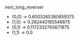 next_long_reverser
- (0,0) -> 0.6003265380859375
- (1,0) -> 0.282440185546875
- (0,1) -> 0.1172332763671875
- (1,1) -> 0.0
